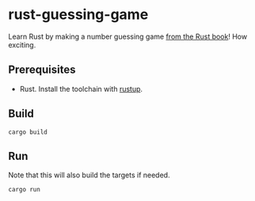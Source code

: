 # rust-guessing-game
Learn Rust by making a number guessing game [from the Rust book](https://doc.rust-lang.org/book/ch02-00-guessing-game-tutorial.html)! How exciting.

## Prerequisites
- Rust. Install the toolchain with [rustup](https://rustup.rs).

## Build
```
cargo build
```

## Run
Note that this will also build the targets if needed.
```
cargo run
```